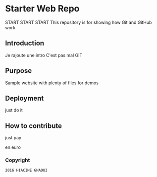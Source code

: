 # Starter Web Repo

START START START
This repository is for showing how Git and GitHub work

## Introduction
Je rajoute une intro
C'est pas mal GIT

## Purpose

Sample website with plenty of files for demos

## Deployment

just do it

## How to contribute

just pay

en euro


### Copyright

	2016 HIACINE GHAOUI

